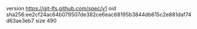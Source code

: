 version https://git-lfs.github.com/spec/v1
oid sha256:ee2cf24ac64b079507de382ce6eac68195b3844db615c2e881daf74d63ae3eb7
size 490
